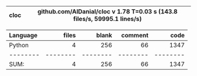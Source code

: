 cloc|github.com/AlDanial/cloc v 1.78  T=0.03 s (143.8 files/s, 59995.1 lines/s)
--- | ---

Language|files|blank|comment|code
:-------|-------:|-------:|-------:|-------:
Python|4|256|66|1347
--------|--------|--------|--------|--------
SUM:|4|256|66|1347

